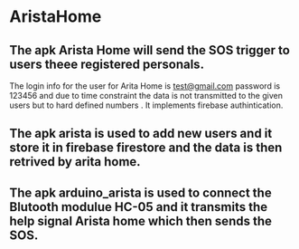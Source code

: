 # AristaHome
## The apk Arista Home will send the SOS trigger to users theee registered personals.
The login info for the user for Arita Home is test@gmail.com password is 123456 and due to time constraint the data is not transmitted to the given users but to hard defined numbers .
It implements firebase authintication.

## The apk arista is used to add new users and it store it in firebase firestore and the data is then retrived by arita home.

## The apk arduino_arista is used to connect the Blutooth modulue HC-05 and it transmits the help signal Arista home which then sends the SOS.
